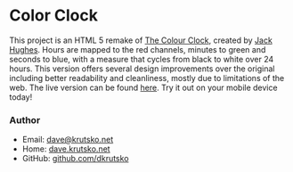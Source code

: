 # Color Clock

This project is an HTML 5 remake of [The Colour Clock](http://thecolourclock.co.uk/), created by [Jack Hughes](http://www.lookatjack.com/). Hours are mapped to the red channels, minutes to green and seconds to blue, with a measure that cycles from black to white over 24 hours. This version offers several design improvements over the original including better readability and cleanliness, mostly due to limitations of the web. The live version can be found [here](http://time.krutsko.net). Try it out on your mobile device today!

### Author
* Email: <dave@krutsko.net>
* Home: [dave.krutsko.net](http://dave.krutsko.net)
* GitHub: [github.com/dkrutsko](https://github.com/dkrutsko)